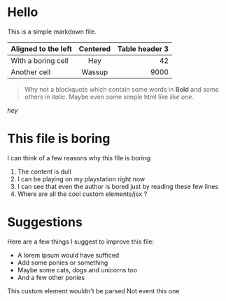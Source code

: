 # Hello

This is a simple markdown file.

Aligned to the left      | Centered  | Table header 3
:------------------------|:---------:|--------------:
With a boring cell       | Hey       | 42
Another cell             | Wassup    | 9000

> Why not a blockquote which contain some words in **Bold** and some others in _italic_. Maybe even some simple html like <em>like one</em>.

<em>hey</em>

# This file is boring

I can think of a few reasons why this file is boring:

1. The content is dull
2. I can be playing on my playstation right now
3. I can see that even the author is bored just by reading these few lines
4. Where are all the cool custom elements/jsx ?

# Suggestions

Here are a few things I suggest to improve this file:

* A lorem ipsum would have sufficed
* Add some ponies or something
* Maybe some cats, dogs and unicorns too
* And a few other ponies

<Note>This custom element wouldn't be parsed</Note>
<my-custom-element>Not event this one</my-custom-element>
